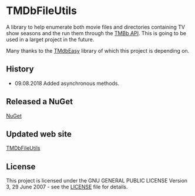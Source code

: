 # TMDbFileUtils
A library to help enumerate both movie files and directories containing TV show seasons and the run them through the [TMBb API](https://www.themoviedb.org). This is going to be used in a larget project in the future.

Many thanks to the [TMdbEasy](https://github.com/tonykaralis/TMdbEasy) library of which this project is depending on.

## History
* 09.08.2018 Added asynchronous methods.

## Released a NuGet
[NuGet](https://www.nuget.org/packages/VPKSoft.TMDbFileUtils/)

## Updated web site
[TMDbFileUtils](https://www.vpksoft.net/2015-03-31-13-33-28/libraries/vpksoft-tmdbfileutils)

## License
This project is licensed under the GNU GENERAL PUBLIC LICENSE Version 3, 29 June 2007 - see the [LICENSE](LICENSE) file for details.
